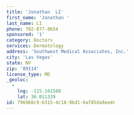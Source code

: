 ```yaml
---
title: 'Jonathan  LI'
first_name: 'Jonathan '
last_name: LI
phone: 702-877-8654
sponsored: '1'
category: Doctors
services: Dermatology
address: 'Southwest Medical Associates, Inc.'
city: 'Las Vegas'
state: NV
zip: '89114'
license_type: MD
_geoloc:
  -
    lng: -115.101508
    lat: 36.011339
id: 796968c9-6315-4c18-9bd1-6af85da9eedc
---
```

